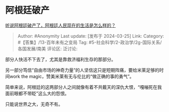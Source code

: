 # 阿根廷破产
[听说阿根廷破产了，阿根廷人民现在的生活是怎么样的？](https://www.zhihu.com/question/634215326/answer/3442254318)

> Author: #Anonymity
> Last update: [发布于 2024-03-25]
> Link:
> Category: #【答集】/13-百年未有之变局 
> Tag: #5-社会科学/2-政治学/2g-国际关系/各国发展/南美 
> 评论区:
> 泛讨论:

部分人快活不下去了，尤其是靠救济福利生存的那部分。

另一部分笃信“自由市场的神奇力量”的人坚信这只是短期阵痛，要给米莱足够的时间work the magic，赞美米莱有无与伦比的“做正确的事的勇气”。

简单来说，阿根廷的这两部分人之间就像有着不共戴天的深仇大恨，“嘎嘣死在我面前眼都不带眨”这么大的怨恨。

只能说世界之大，无奇不有。
